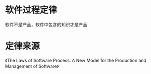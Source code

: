 # 软件过程定律
软件不是产品，软件中包含的知识才是产品
# 定律来源
《The Laws of Software Process: A New Model for the Production and Management of Software》